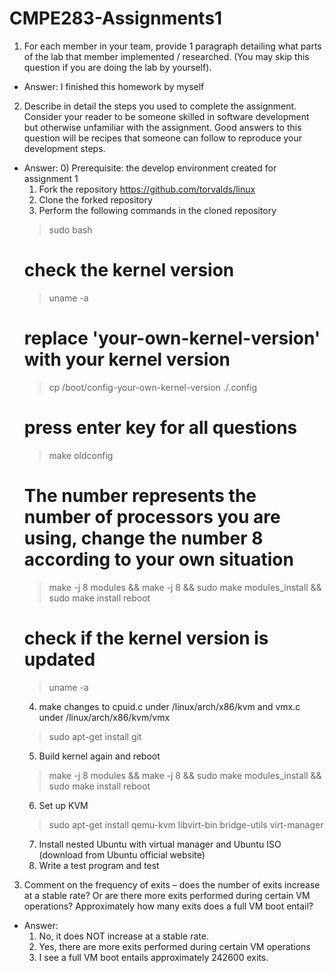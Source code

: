 # CMPE283-Assignments1

1. For each member in your team, provide 1 paragraph detailing what parts of the lab that member implemented / researched. (You may skip this question if you are doing the lab by yourself).
* Answer: I finished this homework by myself

2. Describe in detail the steps you used to complete the assignment. Consider your reader to be someone skilled in software development but otherwise unfamiliar with the assignment. Good answers to this question will be recipes that someone can follow to reproduce your development steps.
* Answer: 
	0) Prerequisite: the develop environment created for assignment 1
	1) Fork the repository https://github.com/torvalds/linux
	2) Clone the forked repository
	3) Perform the following commands in the cloned repository
	> sudo bash
	# check the kernel version
	> uname -a
	# replace 'your-own-kernel-version' with your kernel version
	> cp /boot/config-your-own-kernel-version ./.config
	# press enter key for all questions
	> make oldconfig
	# The number represents the number of processors you are using, change the number 8 according to your own situation 
	> make -j 8 modules && make -j 8 && sudo make modules_install && sudo make install
	> reboot
	# check if the kernel version is updated
	> uname -a
	4) make changes to cpuid.c under /linux/arch/x86/kvm and vmx.c under /linux/arch/x86/kvm/vmx
	> sudo apt-get install git
	5) Build kernel again and reboot
	> make -j 8 modules && make -j 8 && sudo make modules_install && sudo make install
	> reboot
	6) Set up KVM
	> sudo apt-get install qemu-kvm libvirt-bin bridge-utils virt-manager
	7) Install nested Ubuntu with virtual manager and Ubuntu ISO (download from Ubuntu official website)
	8) Write a test program and test
3. Comment on the frequency of exits – does the number of exits increase at a stable rate? Or are there more exits performed during certain VM operations? Approximately how many exits does a full VM boot entail?	
* Answer:
	1. No, it does NOT increase at a stable rate. 
	2. Yes, there are more exits performed during certain VM operations
	3. I see a full VM boot entails approximately 242600 exits.
	
